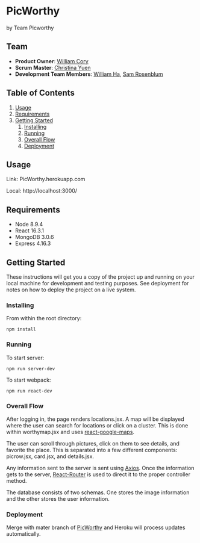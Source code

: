  # PicWorthy
by Team Picworthy
 
## Team

- __Product Owner__: [William Cory](https://github.com/roninjin10)
- __Scrum Master__: [Christina Yuen](https://github.com/ceyuen)
- __Development Team Members__: [William Ha](https://github.com/wvha), [Sam Rosenblum](https://github.com/slrosenblum)

## Table of Contents

1. [Usage](#Usage)
1. [Requirements](#requirements)
1. [Getting Started](#getting-started)
    1. [Installing](#installing)
    1. [Running](#running)
    1. [Overall Flow](#overall-flow)
    1. [Deployment](#deployment)

## Usage

Link: PicWorthy.herokuapp.com

Local: http://localhost:3000/

## Requirements

- Node 8.9.4
- React 16.3.1
- MongoDB 3.0.6
- Express 4.16.3

## Getting Started

These instructions will get you a copy of the project up and running on your local machine for development and testing purposes. See deployment for notes on how to deploy the project on a live system.

### Installing

From within the root directory:

```
npm install
```

### Running

To start server: 

```
npm run server-dev
```

To start webpack: 

```
npm run react-dev
```

### Overall Flow 

After logging in, the page renders locations.jsx. A map will be displayed where the user can search for locations or click on a cluster. This is done within worthymap.jsx and uses [react-google-maps](https://tomchentw.github.io/react-google-maps/).

The user can scroll through pictures, click on them to see details, and favorite the place. This is separated into a few different components: picrow.jsx, card.jsx, and details.jsx. 

Any information sent to the server is sent using [Axios](https://github.com/axios/axios). Once the information gets to the server, [React-Router](https://reacttraining.com/react-router/web/guides/basic-components) is used to direct it to the proper controller method. 

The database consists of two schemas. One stores the image information and the other stores the user information. 

### Deployment 

Merge with mater branch of [PicWorthy](https://github.com/PicWorthy/PicWorthy) and Heroku will process updates automatically. 


